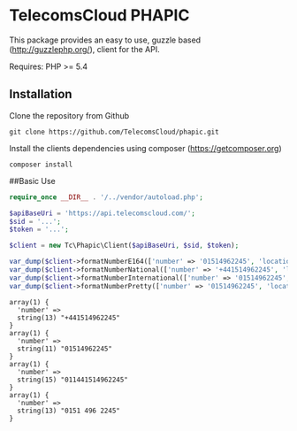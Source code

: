 # TelecomsCloud PHAPIC

This package provides an easy to use, guzzle based (http://guzzlephp.org/), client for the API.

Requires:
  PHP >= 5.4

## Installation

Clone the repository from Github

    git clone https://github.com/TelecomsCloud/phapic.git
    
Install the clients dependencies using composer (https://getcomposer.org)

    composer install

##Basic Use

```php
require_once __DIR__ . '/../vendor/autoload.php';

$apiBaseUri = 'https://api.telecomscloud.com/';
$sid = '...';
$token = '...';

$client = new Tc\Phapic\Client($apiBaseUri, $sid, $token);

var_dump($client->formatNumberE164(['number' => '01514962245', 'location' => 'GB']));
var_dump($client->formatNumberNational(['number' => '+441514962245', 'location' => 'GB']));
var_dump($client->formatNumberInternational(['number' => '01514962245', 'providedLocation' => 'GB', 'dialFromLocation' => 'US']));
var_dump($client->formatNumberPretty(['number' => '01514962245', 'location' => 'GB']));
```

```
array(1) {
  'number' =>
  string(13) "+441514962245"
}
array(1) {
  'number' =>
  string(11) "01514962245"
}
array(1) {
  'number' =>
  string(15) "011441514962245"
}
array(1) {
  'number' =>
  string(13) "0151 496 2245"
}
```
